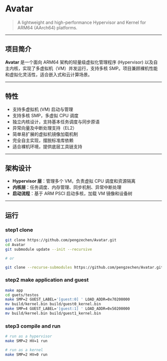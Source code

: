 # Avatar

> A lightweight and high-performance Hypervisor and Kernel for ARM64 (AArch64) platforms.

---

## 项目简介

**Avatar** 是一个面向 ARM64 架构的轻量级虚拟化管理程序 (Hypervisor) 以及自主内核，实现了多虚拟机（VM）并发运行，支持多核 SMP。项目兼顾裸机性能和虚拟化灵活性，适合嵌入式和云计算场景。

---

## 特性

- 支持多虚拟机 (VM) 启动与管理
- 支持多核 SMP，多虚拟 CPU 调度
- 独立内核设计，支持基本任务调度与同步原语
- 异常向量及中断处理支持（EL2）
- 简单易扩展的虚拟机镜像加载机制
- 完全自主实现，摆脱标准库依赖
- 适合裸机环境，提供底层工具链支持

---

## 架构设计

- **Hypervisor 层**：管理多个 VM，负责虚拟 CPU 调度和资源隔离
- **内核层**：任务调度、内存管理、同步机制、异常中断处理
- **启动流程**：基于 ARM PSCI 启动多核，加载 VM 镜像和设备树

---


## 运行

### step1 clone
```bash
git clone https://github.com/pengzechen/Avatar.git
cd Avatar
git submodule update --init --recursive

# or

git clone --recurse-submodules https://github.com/pengzechen/Avatar.git
```

### step2 make application and guest
```bash
make app
cd guets/testos
make SMP=2 GUEST_LABEL='[guest:0] ' LOAD_ADDR=0x70200000
mv build/kernel.bin build/guest0_kernel.bin
make SMP=4 GUEST_LABEL='[guest:1] ' LOAD_ADDR=0x50200000
mv build/kernel.bin build/guest1_kernel.bin
```

### step3 compile and run
```bash
# run as a hypervisor
make SMP=2 HV=1 run

# run as a kernel
make SMP=2 HV=0 run
```